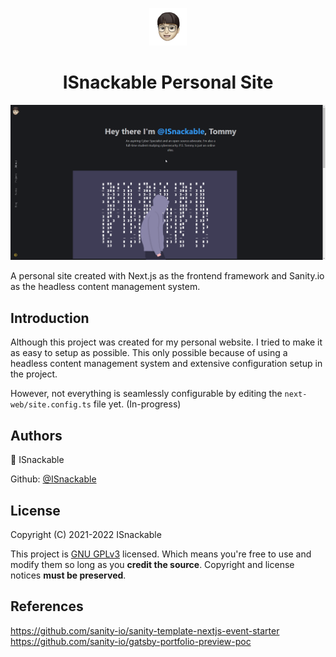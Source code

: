 <p align="center">
  <a href="https://www.github.com/ISnackable">
    <img alt="Logo" src="next-web/public/icon.png" width="60" />
  </a>
</p>
<h1 align="center">
  ISnackable Personal Site
</h1>

![Personal site preview](./next-web/public/preview.png)

A personal site created with Next.js as the frontend framework and Sanity.io as the headless content management system.

## Introduction

Although this project was created for my personal website. I tried to make it as easy to setup as possible. This only possible because of using a headless content management system and extensive configuration setup in the project.

However, not everything is seamlessly configurable by editing the `next-web/site.config.ts` file yet. (In-progress)

## Authors

👤 ISnackable

Github: [@ISnackable](https://www.github.com/ISnackable)

## License

Copyright (C) 2021-2022 ISnackable

This project is [GNU GPLv3](https://choosealicense.com/licenses/gpl-3.0/) licensed. Which means you're free to use and modify them so long as you **credit the source**. Copyright and license notices **must be preserved**.

## References

https://github.com/sanity-io/sanity-template-nextjs-event-starter
https://github.com/sanity-io/gatsby-portfolio-preview-poc
